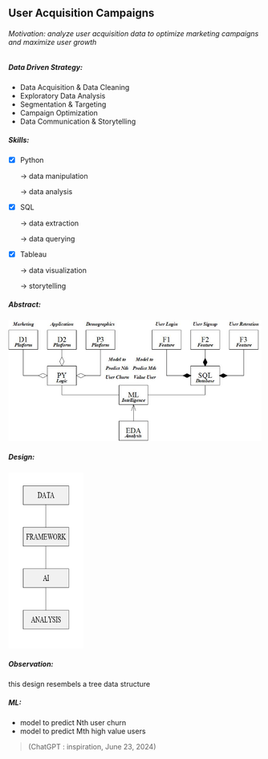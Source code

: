 ## User Acquisition Campaigns

###### *Motivation: analyze user acquisition data to optimize marketing campaigns and maximize user growth*

##### Data Driven Strategy: 
- Data Acquisition & Data Cleaning
- Exploratory Data Analysis
- Segmentation & Targeting
- Campaign Optimization
- Data Communication & Storytelling

##### Skills:
- [x] Python

    -> data manipulation

    -> data analysis

- [x] SQL

    -> data extraction

    -> data querying

- [x] Tableau

    -> data visualization

    -> storytelling

##### Abstract:
![abstract img](https://github.com/sadaftarannum21/ddt/blob/main/media/AbstractTree.jpg)

##### Design:
<img src="https://github.com/sadaftarannum21/ddt/blob/main/media/DataDrivenTree.jpg" width="150" height="350">


##### Observation:
this design resembels a tree data structure

##### ML:
- model to predict Nth user churn
- model to predict Mth high value users

> (ChatGPT : inspiration, June 23, 2024)